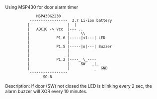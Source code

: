 Using MSP430 for door alarm timer

                  MSP430G2230
               -----------------  3.7 Li-ion battery
              |                 |  |
              |   ADC10 -> Vcc  |--- ..
              |                 |     \\
              |            P1.6 |-----|<1---| LED
              |                 |
              |            P1.5 |-----|o|---| Buzzer
              |                 |
              |                 |
              |            P1.2 |----_ \_----
              |                 |     SW   _|_
              |                 |           _  GND
               -----------------
                     SO-8

Description: If door (SW) not closed the LED is blinking every 2 sec, the alarm buzzer will XOR every 10 minutes.

